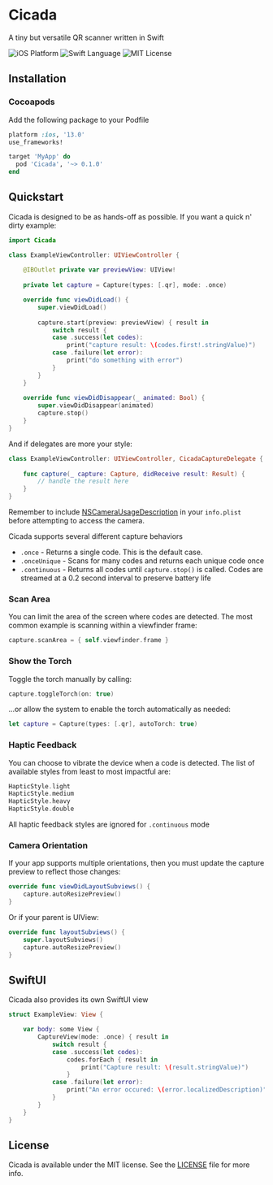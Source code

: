 # Cicada

A tiny but versatile QR scanner written in Swift

![iOS Platform](https://img.shields.io/badge/iOS-13.0+-blue)
![Swift Language](https://img.shields.io/badge/Swift-5.0-orange)
![MIT License](https://img.shields.io/badge/License-MIT-violet)

## Installation

### Cocoapods

Add the following package to your Podfile

```ruby
platform :ios, '13.0'
use_frameworks!

target 'MyApp' do
  pod 'Cicada', '~> 0.1.0'
end
```

## Quickstart

Cicada is designed to be as hands-off as possible. If you want a quick n' dirty example:

```swift
import Cicada

class ExampleViewController: UIViewController {
    
    @IBOutlet private var previewView: UIView!
    
    private let capture = Capture(types: [.qr], mode: .once)

    override func viewDidLoad() {
        super.viewDidLoad()
        
        capture.start(preview: previewView) { result in
            switch result {
            case .success(let codes):
                print("capture result: \(codes.first!.stringValue)")
            case .failure(let error):
                print("do something with error")
            }
        }
    }
    
    override func viewDidDisappear(_ animated: Bool) {
        super.viewDidDisappear(animated)
        capture.stop()
    }
}
```

And if delegates are more your style:

```swift
class ExampleViewController: UIViewController, CicadaCaptureDelegate {
    
    func capture(_ capture: Capture, didReceive result: Result) {
        // handle the result here
    }
}
```

Remember to include [NSCameraUsageDescription](https://developer.apple.com/documentation/avfoundation/capture_setup/requesting_authorization_to_capture_and_save_media) in your `info.plist` before attempting to access the camera. 

Cicada supports several different capture behaviors
- `.once` - Returns a single code. This is the default case.
- `.onceUnique` - Scans for many codes and returns each unique code once 
- `.continuous` - Returns all codes until `capture.stop()` is called. Codes are streamed at a 0.2 second interval to preserve battery life

### Scan Area

You can limit the area of the screen where codes are detected. The most common example is scanning within a viewfinder frame:

```swift
capture.scanArea = { self.viewfinder.frame }
```

### Show the Torch

Toggle the torch manually by calling:

```swift
capture.toggleTorch(on: true)
```

...or allow the system to enable the torch automatically as needed:

```swift
let capture = Capture(types: [.qr], autoTorch: true)
```

### Haptic Feedback

You can choose to vibrate the device when a code is detected. The list of available styles from least to most impactful are:

```swift
HapticStyle.light
HapticStyle.medium
HapticStyle.heavy
HapticStyle.double 
```

All haptic feedback styles are ignored for `.continuous` mode

### Camera Orientation

If your app supports multiple orientations, then you must update the capture preview to reflect those changes:

```swift
override func viewDidLayoutSubviews() {
    capture.autoResizePreview()
}
```

Or if your parent is UIView:

```swift
override func layoutSubviews() {
    super.layoutSubviews()
    capture.autoResizePreview()
}
```

## SwiftUI

Cicada also provides its own SwiftUI view

```swift
struct ExampleView: View {

    var body: some View {
        CaptureView(mode: .once) { result in
            switch result {
            case .success(let codes):
                codes.forEach { result in
                    print("Capture result: \(result.stringValue)")
                }
            case .failure(let error):
                print("An error occured: \(error.localizedDescription)")
            }
        }
    }
}
```

## License

Cicada is available under the MIT license. See the [LICENSE](LICENSE.md) file for more info. 


